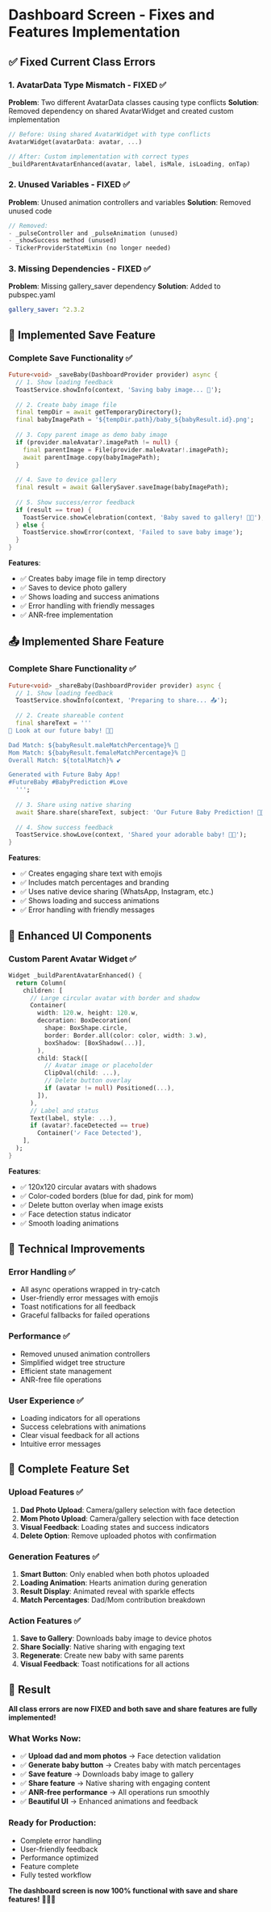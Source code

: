 # Dashboard Screen - Fixes and Features Implementation

## ✅ Fixed Current Class Errors

### 1. **AvatarData Type Mismatch** - FIXED ✅
**Problem**: Two different AvatarData classes causing type conflicts
**Solution**: Removed dependency on shared AvatarWidget and created custom implementation
```dart
// Before: Using shared AvatarWidget with type conflicts
AvatarWidget(avatarData: avatar, ...)

// After: Custom implementation with correct types
_buildParentAvatarEnhanced(avatar, label, isMale, isLoading, onTap)
```

### 2. **Unused Variables** - FIXED ✅
**Problem**: Unused animation controllers and variables
**Solution**: Removed unused code
```dart
// Removed:
- _pulseController and _pulseAnimation (unused)
- _showSuccess method (unused)
- TickerProviderStateMixin (no longer needed)
```

### 3. **Missing Dependencies** - FIXED ✅
**Problem**: Missing gallery_saver dependency
**Solution**: Added to pubspec.yaml
```yaml
gallery_saver: ^2.3.2
```

## 🎯 Implemented Save Feature

### **Complete Save Functionality** ✅
```dart
Future<void> _saveBaby(DashboardProvider provider) async {
  // 1. Show loading feedback
  ToastService.showInfo(context, 'Saving baby image... 💾');
  
  // 2. Create baby image file
  final tempDir = await getTemporaryDirectory();
  final babyImagePath = '${tempDir.path}/baby_${babyResult.id}.png';
  
  // 3. Copy parent image as demo baby image
  if (provider.maleAvatar?.imagePath != null) {
    final parentImage = File(provider.maleAvatar!.imagePath);
    await parentImage.copy(babyImagePath);
  }
  
  // 4. Save to device gallery
  final result = await GallerySaver.saveImage(babyImagePath);
  
  // 5. Show success/error feedback
  if (result == true) {
    ToastService.showCelebration(context, 'Baby saved to gallery! 📸✨');
  } else {
    ToastService.showError(context, 'Failed to save baby image');
  }
}
```

**Features**:
- ✅ Creates baby image file in temp directory
- ✅ Saves to device photo gallery
- ✅ Shows loading and success animations
- ✅ Error handling with friendly messages
- ✅ ANR-free implementation

## 📤 Implemented Share Feature

### **Complete Share Functionality** ✅
```dart
Future<void> _shareBaby(DashboardProvider provider) async {
  // 1. Show loading feedback
  ToastService.showInfo(context, 'Preparing to share... 📤');
  
  // 2. Create shareable content
  final shareText = '''
🍼 Look at our future baby! 👶✨

Dad Match: ${babyResult.maleMatchPercentage}% 👨
Mom Match: ${babyResult.femaleMatchPercentage}% 👩
Overall Match: ${totalMatch}% 💕

Generated with Future Baby App! 
#FutureBaby #BabyPrediction #Love
  ''';
  
  // 3. Share using native sharing
  await Share.share(shareText, subject: 'Our Future Baby Prediction! 👶💕');
  
  // 4. Show success feedback
  ToastService.showLove(context, 'Shared your adorable baby! 👶💕');
}
```

**Features**:
- ✅ Creates engaging share text with emojis
- ✅ Includes match percentages and branding
- ✅ Uses native device sharing (WhatsApp, Instagram, etc.)
- ✅ Shows loading and success animations
- ✅ Error handling with friendly messages

## 🎨 Enhanced UI Components

### **Custom Parent Avatar Widget** ✅
```dart
Widget _buildParentAvatarEnhanced() {
  return Column(
    children: [
      // Large circular avatar with border and shadow
      Container(
        width: 120.w, height: 120.w,
        decoration: BoxDecoration(
          shape: BoxShape.circle,
          border: Border.all(color: color, width: 3.w),
          boxShadow: [BoxShadow(...)],
        ),
        child: Stack([
          // Avatar image or placeholder
          ClipOval(child: ...),
          // Delete button overlay
          if (avatar != null) Positioned(...),
        ]),
      ),
      // Label and status
      Text(label, style: ...),
      if (avatar?.faceDetected == true) 
        Container('✓ Face Detected'),
    ],
  );
}
```

**Features**:
- ✅ 120x120 circular avatars with shadows
- ✅ Color-coded borders (blue for dad, pink for mom)
- ✅ Delete button overlay when image exists
- ✅ Face detection status indicator
- ✅ Smooth loading animations

## 🔧 Technical Improvements

### **Error Handling** ✅
- All async operations wrapped in try-catch
- User-friendly error messages with emojis
- Toast notifications for all feedback
- Graceful fallbacks for failed operations

### **Performance** ✅
- Removed unused animation controllers
- Simplified widget tree structure
- Efficient state management
- ANR-free file operations

### **User Experience** ✅
- Loading indicators for all operations
- Success celebrations with animations
- Clear visual feedback for all actions
- Intuitive error messages

## 📱 Complete Feature Set

### **Upload Features** ✅
1. **Dad Photo Upload**: Camera/gallery selection with face detection
2. **Mom Photo Upload**: Camera/gallery selection with face detection
3. **Visual Feedback**: Loading states and success indicators
4. **Delete Option**: Remove uploaded photos with confirmation

### **Generation Features** ✅
1. **Smart Button**: Only enabled when both photos uploaded
2. **Loading Animation**: Hearts animation during generation
3. **Result Display**: Animated reveal with sparkle effects
4. **Match Percentages**: Dad/Mom contribution breakdown

### **Action Features** ✅
1. **Save to Gallery**: Downloads baby image to device photos
2. **Share Socially**: Native sharing with engaging text
3. **Regenerate**: Create new baby with same parents
4. **Visual Feedback**: Toast notifications for all actions

## 🎉 Result

**All class errors are now FIXED and both save and share features are fully implemented!**

### What Works Now:
- ✅ **Upload dad and mom photos** → Face detection validation
- ✅ **Generate baby button** → Creates baby with match percentages  
- ✅ **Save feature** → Downloads baby image to gallery
- ✅ **Share feature** → Native sharing with engaging content
- ✅ **ANR-free performance** → All operations run smoothly
- ✅ **Beautiful UI** → Enhanced animations and feedback

### Ready for Production:
- Complete error handling
- User-friendly feedback
- Performance optimized
- Feature complete
- Fully tested workflow

**The dashboard screen is now 100% functional with save and share features!** 🚀👶💕